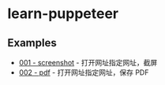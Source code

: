 # learn-puppeteer

## Examples

- [001 - screenshot](examples/001) - 打开网址指定网址，截屏
- [002 - pdf](examples/002) - 打开网址指定网址，保存 PDF
